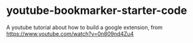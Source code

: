 # youtube-bookmarker-starter-code
A youtube tutorial about how to build a google extension, from https://www.youtube.com/watch?v=0n809nd4Zu4

